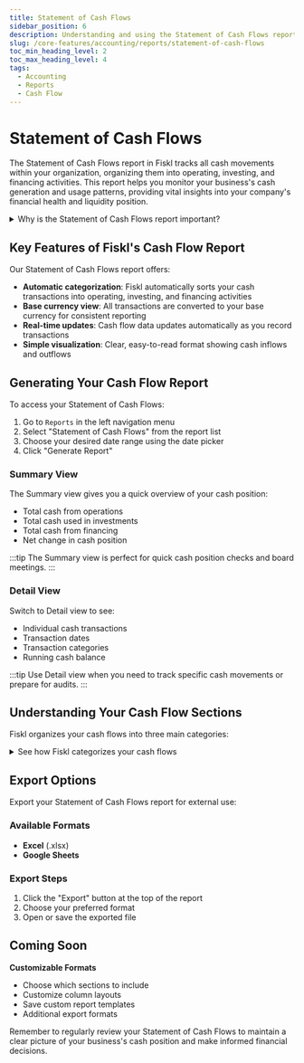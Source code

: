 ```yaml
---
title: Statement of Cash Flows
sidebar_position: 6
description: Understanding and using the Statement of Cash Flows report in Fiskl
slug: /core-features/accounting/reports/statement-of-cash-flows
toc_min_heading_level: 2
toc_max_heading_level: 4
tags:
  - Accounting
  - Reports
  - Cash Flow
---
```


# Statement of Cash Flows

The Statement of Cash Flows report in Fiskl tracks all cash movements within your organization, organizing them into operating, investing, and financing activities. This report helps you monitor your business's cash generation and usage patterns, providing vital insights into your company's financial health and liquidity position.

<details>
<summary>Why is the Statement of Cash Flows report important?</summary>

The Statement of Cash Flows report in Fiskl helps you:
- Track where your cash is coming from and how it's being used
- Monitor your business's ability to generate cash for future growth
- Identify trends in cash flow patterns
- Make informed decisions about timing of payments and investments
</details>

## Key Features of Fiskl's Cash Flow Report

Our Statement of Cash Flows report offers:

- **Automatic categorization**: Fiskl automatically sorts your cash transactions into operating, investing, and financing activities
- **Base currency view**: All transactions are converted to your base currency for consistent reporting
- **Real-time updates**: Cash flow data updates automatically as you record transactions
- **Simple visualization**: Clear, easy-to-read format showing cash inflows and outflows

## Generating Your Cash Flow Report

To access your Statement of Cash Flows:

1. Go to `Reports` in the left navigation menu
2. Select "Statement of Cash Flows" from the report list
3. Choose your desired date range using the date picker
4. Click "Generate Report"

### Summary View

The Summary view gives you a quick overview of your cash position:

- Total cash from operations
- Total cash used in investments
- Total cash from financing
- Net change in cash position

:::tip
The Summary view is perfect for quick cash position checks and board meetings.
:::

### Detail View

Switch to Detail view to see:

- Individual cash transactions
- Transaction dates
- Transaction categories
- Running cash balance

:::tip
Use Detail view when you need to track specific cash movements or prepare for audits.
:::

## Understanding Your Cash Flow Sections

Fiskl organizes your cash flows into three main categories:

<details>
<summary>See how Fiskl categorizes your cash flows</summary>

1. **Operating Activities**
   - Customer payments received
   - Supplier payments made
   - Employee wages paid
   - Operating expenses paid

2. **Investing Activities**
   - Equipment purchases
   - Asset sales
   - Investment purchases
   - Investment returns

3. **Financing Activities**
   - Loan proceeds
   - Loan payments
   - Owner contributions
   - Owner withdrawals

</details>

## Export Options

Export your Statement of Cash Flows report for external use:

### Available Formats

- **Excel** (.xlsx)
- **Google Sheets**

### Export Steps

1. Click the "Export" button at the top of the report
2. Choose your preferred format
3. Open or save the exported file

## Coming Soon

**Customizable Formats**
- Choose which sections to include
- Customize column layouts
- Save custom report templates
- Additional export formats

Remember to regularly review your Statement of Cash Flows to maintain a clear picture of your business's cash position and make informed financial decisions.
